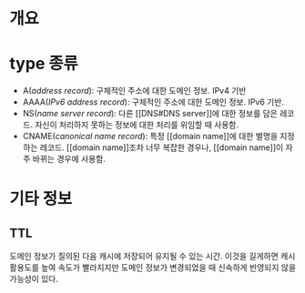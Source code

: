 # 개요

# type 종류
- A(*address record*): 구체적인 주소에 대한 도메인 정보. IPv4 기반
- AAAA(*IPv6 address record*): 구체적인 주소에 대한 도메인 정보. IPv6 기반.
- NS(*name server record*): 다른 [[DNS#DNS server]]에 대한 정보를 담은 레코드. 자신이 처리하지 못하는 정보에 대한 처리를 위임할 때 사용함.
- CNAME(*canonical name record*): 특정 [[domain name]]에 대한 별명을 지정하는 레코드. [[domain name]]조차 너무 복잡한 경우나, [[domain name]]이 자주 바뀌는 경우에 사용함.


# 기타 정보
## TTL
도메인 정보가 질의된 다음 캐시에 저장되어 유지될 수 있는 시간. 이것을 길게하면 캐시 활용도를 높여 속도가 빨라지지만 도메인 정보가 변경되었을 때 신속하게 반영되지 않을 가능성이 있다.
